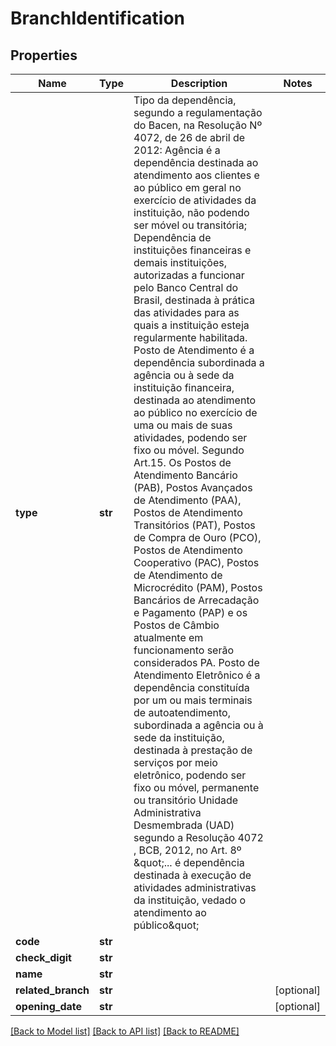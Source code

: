 # BranchIdentification

## Properties
Name | Type | Description | Notes
------------ | ------------- | ------------- | -------------
**type** | **str** | Tipo da dependência, segundo a regulamentação do Bacen,  na Resolução Nº 4072, de 26 de abril de 2012: Agência é a dependência destinada ao atendimento aos clientes e ao público em geral no exercício de atividades da instituição, não podendo ser móvel ou transitória; Dependência de instituições financeiras e demais instituições, autorizadas a funcionar pelo Banco Central do Brasil, destinada à prática das atividades para as quais a instituição esteja regularmente habilitada. Posto de Atendimento é a dependência subordinada a agência  ou à sede da instituição financeira, destinada ao atendimento ao público no exercício de uma ou mais de suas atividades, podendo ser fixo ou móvel. Segundo Art.15. Os Postos de Atendimento Bancário (PAB), Postos Avançados de Atendimento (PAA), Postos de Atendimento Transitórios (PAT), Postos de Compra de Ouro (PCO), Postos de Atendimento Cooperativo (PAC), Postos de Atendimento de Microcrédito (PAM), Postos Bancários de Arrecadação e Pagamento (PAP) e os Postos de Câmbio atualmente em funcionamento serão considerados PA. Posto de Atendimento Eletrônico é a dependência constituída por um ou mais terminais de autoatendimento, subordinada a agência ou à sede da instituição, destinada à prestação de serviços por meio eletrônico, podendo ser fixo ou móvel, permanente ou transitório Unidade Administrativa Desmembrada (UAD) segundo a Resolução 4072 , BCB, 2012, no Art. 8º \&quot;... é dependência destinada à execução de atividades administrativas da instituição, vedado o atendimento ao público\&quot;  | 
**code** | **str** |  | 
**check_digit** | **str** |  | 
**name** | **str** |  | 
**related_branch** | **str** |  | [optional] 
**opening_date** | **str** |  | [optional] 

[[Back to Model list]](../README.md#documentation-for-models) [[Back to API list]](../README.md#documentation-for-api-endpoints) [[Back to README]](../README.md)

